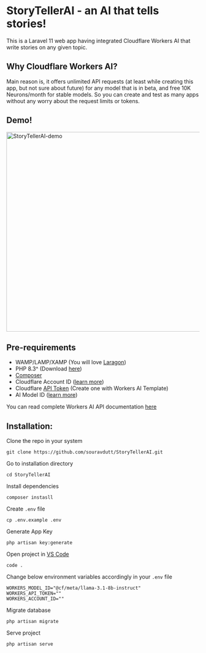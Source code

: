 # StoryTellerAI - an AI that tells stories!
This is a Laravel 11 web app having integrated Cloudflare Workers AI that write stories on any given topic. 

## Why Cloudflare Workers AI?
Main reason is, it offers unlimited API requests (at least while creating this app, but not sure about future) for any model that is in beta, and free 10K Neurons/month for stable models. So you can create and test as many apps without any worry about the request limits or tokens.

## Demo!
<img src="https://github.com/user-attachments/assets/513eced0-c361-446a-92eb-aa44d25bcc8e" alt="StoryTellerAI-demo" width="520">

## Pre-requirements
- WAMP/LAMP/XAMP (You will love <a href="https://laragon.org/download/">Laragon</a>)
- PHP 8.3^ (Download <a href="https://www.php.net/downloads.php">here</a>)
- <a href="https://getcomposer.org/download/">Composer</a>
- Cloudflare Account ID (<a href="https://developers.cloudflare.com/fundamentals/setup/find-account-and-zone-ids/">learn more</a>)
- Cloudflare <a href="https://dash.cloudflare.com/profile/api-tokens">API Token</a> (Create one with Workers AI Template)
- AI Model ID (<a href="https://developers.cloudflare.com/workers-ai/models/">learn more</a>)

You can read complete Workers AI API documentation <a href="https://developers.cloudflare.com/workers-ai/get-started/rest-api/">here</a>

## Installation:
Clone the repo in your system
```
git clone https://github.com/souravdutt/StoryTellerAI.git
```
Go to installation directory
```
cd StoryTellerAI
```
Install dependencies
```
composer instasll
```
Create `.env` file
```
cp .env.example .env
```
Generate App Key
```
php artisan key:generate
```
Open project in <a href="https://code.visualstudio.com/download">VS Code</a>
```
code .
```
Change below environment variables accordingly in your `.env` file
```
WORKERS_MODEL_ID="@cf/meta/llama-3.1-8b-instruct"
WORKERS_API_TOKEN=""
WORKERS_ACCOUNT_ID=""
```
Migrate database
```
php artisan migrate
```
Serve project
```
php artisan serve
```
